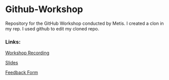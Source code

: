 # Github-Workshop
Repository for the GitHub Workshop conducted by Metis.
I created a clon in my rep.
I used github to edit my cloned repo.

### Links:
[Workshop Recording](https://iitgn-ac-in.zoom.us/rec/share/XQMvLTWB21kgrFooP1IUNcvIrbxBDRrjsqEKBGXTfdrCCEFOhvY3u9swaWRPJv_N.1mx9dmRR2NsLBqIM)

[Slides](https://docs.google.com/presentation/d/16DMN0hDqszjc6aI8UX73wjokdV_uBd87lDt6tJSM5qg/edit?usp=sharing)

[Feedback Form](https://docs.google.com/presentation/d/16DMN0hDqszjc6aI8UX73wjokdV_uBd87lDt6tJSM5qg/edit?usp=sharing)
